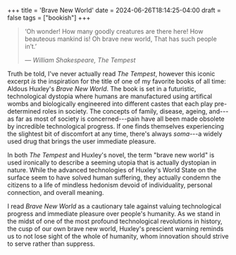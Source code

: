 +++
title = 'Brave New World'
date = 2024-06-26T18:14:25-04:00
draft = false
tags = ["bookish"]
+++

> ‘Oh wonder!
> How many goodly creatures are there here!
> How beauteous mankind is! Oh brave new world,
> That has such people in’t.’
>
> — *William Shakespeare, The Tempest*

Truth be told, I've never actually read *The Tempest*, however this iconic excerpt *is* the inspiration for the title of one of my favorite books of all time: Aldous Huxley's *Brave New World*. The book is set in a futuristic, technological dystopia where humans are manufactured using artifical wombs and biologically engineered into different castes that each play pre-determined roles in society. The concepts of family, disease, ageing, and---as far as most of society is concerned---pain have all been made obsolete by incredible technological progress. If one finds themselves experiencing the slightest bit of discomfort at any time, there's always *soma*---a widely used drug that brings the user immediate pleasure. 

In both *The Tempest* and Huxley's novel, the term "brave new world" is used ironically to describe a seeming utopia that is actually dystopian in nature. While the advanced technologies of Huxley's World State on the surface seem to have solved human suffering, they actually condemn the citizens to a life of mindless hedonism devoid of individuality, personal connection, and overall meaning.

I read *Brave New World* as a cautionary tale against valuing technological progress and immediate pleasure over people's humanity. As we stand in the midst of one of the most profound technological revolutions in history, the cusp of our own brave new world, Huxley's prescient warning reminds us to not lose sight of the whole of humanity, whom innovation should strive to serve rather than suppress.